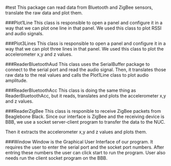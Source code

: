 #test
This package can read data from Bluetooth and ZigBee sensors, translate the raw data and plot them.

###Plot1Line
This class is responsible to open a panel and configure it in a way that we can plot one line in that panel.
We used this class to plot RSSI and audio signals.

###Plot3Lines
This class is responsible to open a panel and configure it in a way that we can plot three lines in that panel.
We used this class to plot the accelerometer x,y and z values.

###ReaderBluetoothAud
This class uses the SerialBuffer package to connect to the serial port and read the audio signal. Then, it translates those raw data to the real values and calls the Plot1Line class to plot audio amplitude.

###ReaderBluetoothAcc
This class is doing the same thing as ReaderBluetoothAcc, but it reads, translates and plots the accelerometer x,y and z values.

###ReaderZigBee
This class is responible to receive ZigBee packets from Beaglebone Black. Since our interface is ZigBee and the receiving device is BBB, we use a socket server-client program to transfer the data to the NUC.

Then it extracts the accelerometer x,y and z values and plots them.

###Window
Window is the Graphical User Interface of our program. It requires the user to enter the serial port and the socket port numbers. After entring these numbers the user can click start to run the program. User also needs run the client socket program on the BBB.
